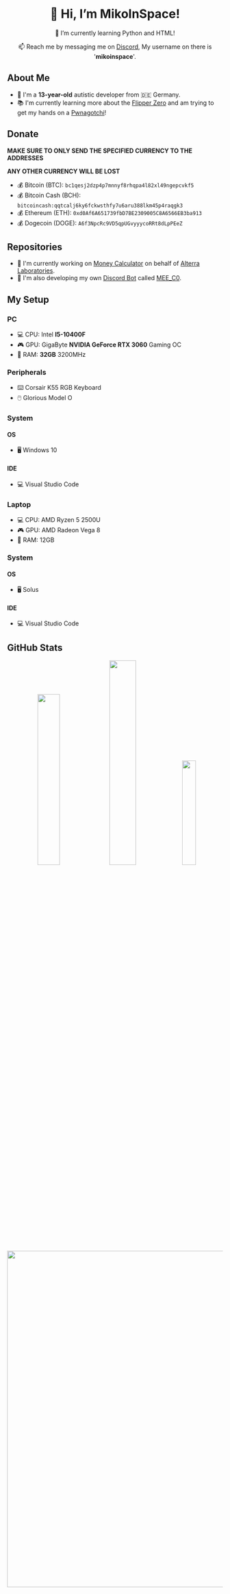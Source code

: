 <div align="center">
  <h1>👋 Hi, I’m MikoInSpace!</h1>
  <p>🌱 I’m currently learning Python and HTML!</p>
  <p>📫 Reach me by messaging me on <a href="https://discord.com">Discord</a>, My username on there is '<strong>mikoinspace</strong>'.</p>
</div>

## About Me
- 👩 I'm a **13-year-old** autistic developer from 🇩🇪 Germany.
- 📚 I'm currently learning more about the [Flipper Zero](https://flipperzero.one) and am trying to get my hands on a [Pwnagotchi](https://pwnagotchi.ai)!

## Donate
**MAKE SURE TO ONLY SEND THE SPECIFIED CURRENCY TO THE ADDRESSES**

**ANY OTHER CURRENCY WILL BE LOST**

- 💰 Bitcoin (BTC): `bc1qesj2dzp4p7mnnyf8rhqpa4l82xl49ngepcvkf5`
- 💰 Bitcoin Cash (BCH): `bitcoincash:qqtcalj6ky6fckwsthfy7u6aru388lkm45p4raqgk3`
- 💰 Ethereum (ETH): `0xd0Af6A651739fbD7BE2309005C8A6566EB3ba913`
- 💰 Dogecoin (DOGE): `A6f3NpcRc9VD5qpUGvyyycoRRt8dLpPEeZ`

## Repositories
- 🔨 I'm currently working on [Money Calculator](https://github.com/AlterraLaboratories/Money-Calculator) on behalf of [Alterra Laboratories](https://alterralaboratories.github.io/Website/).
- 🤖 I'm also developing my own [Discord Bot](https://discord.com/developers/) called [MEE_C0](https://github.com/MikoInSpace/MEE_C0).

## My Setup
### PC
- 💻 CPU: Intel **I5-10400F**
- 🎮 GPU: GigaByte **NVIDIA GeForce RTX 3060** Gaming OC
- 🧮 RAM: **32GB** 3200MHz

### Peripherals
- ⌨️ Corsair K55 RGB Keyboard
- 🖱️ Glorious Model O

### System
#### OS
- 🖥️ Windows 10

#### IDE
- 💻 Visual Studio Code

### Laptop
- 💻 CPU: AMD Ryzen 5 2500U
- 🎮 GPU: AMD Radeon Vega 8
- 🧮 RAM: 12GB

### System
#### OS
- 🖥️ Solus

#### IDE
- 💻 Visual Studio Code

## GitHub Stats
<p align="center">
  <img src="https://github-readme-stats.vercel.app/api?username=MikoInSpace&theme=dark" width="32%">
  <img src="https://github-readme-streak-stats.herokuapp.com/?user=MikoInSpace&theme=dark" width="35%">
  <img src="https://github-readme-stats.vercel.app/api/top-langs/?username=MikoInSpace&theme=dark&layout=compact" width="25%">
</p>

<p align="center">
  <img src="https://github-profile-trophy.vercel.app/?username=MikoInSpace&theme=dark&no-frame=false&no-bg=true&margin-w=4&rank=-C,-SECRET" width="786">
</p>
</div>
